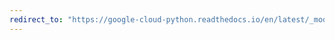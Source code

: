 ```yaml
---
redirect_to: "https://google-cloud-python.readthedocs.io/en/latest/_modules/google/cloud/dataproc_v1/proto/operations_pb2.html"
---
```

